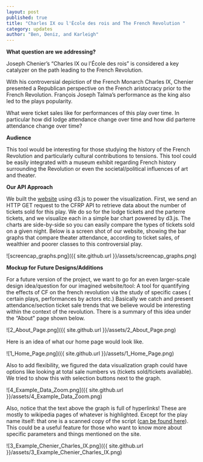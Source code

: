 ```yaml
---
layout: post
published: true
title: "Charles IX ou l'École des rois and The French Revolution "
category: updates
author: "Ben, Deniz, and Karleigh"
---
```


**What question are we addressing?**

Joseph Chenier’s “Charles IX ou l'École des rois”  is considered a key catalyzer on the path leading to the French Revolution.

With his controversial depiction of the French Monarch Charles IX, Chenier presented a Republican perspective on the French aristocracy prior to the French Revolution. François Joseph Talma’s performance as the king also led to the plays popularity.

What were ticket sales like for performances of this play over time. In particular how did lodge attendance change over time and how did parterre attendance change over time? 

**Audience**

This tool would be interesting for those studying the history of the French Revolution and particularly cultural contributions to tensions. This tool could be easily integrated with a museum exhibit regarding French history surrounding the Revolution or even the societal/political influences of art and theater.   

**Our API Approach**

We built the [website](https://rawgit.com/Benolds/CMS633-Comedie-Francaise-Visualization/master/index.html) using d3.js to power the visualization. First, we send an HTTP GET request to the CFRP API to retrieve data about the number of tickets sold for this play. We do so for the lodge tickets and the parterre tickets, and we visualize each in a simple bar chart powered by d3.js. The charts are side-by-side so you can easily compare the types of tickets sold on a given night. Below is a screen shot of our website, showing the bar graphs that compare theater attendance, according to ticket sales, of wealthier and poorer classes to this controversial play. 

![screencap_graphs.png]({{ site.github.url }}/assets/screencap_graphs.png)



**Mockup for Future Designs/Additions**

For a future version of the project, we want to go for an even larger-scale design idea/question for our imagined website/tool: A tool for quantifying the effects of CF on the french revolution via the study of specific cases ( certain plays, performances by actors etc.) Basically we catch and present attendance/section ticket sale trends that we believe would be interesting within the context of the revolution. There is a summary of this idea under the “About" page shown below.

![2_About_Page.png]({{ site.github.url }}/assets/2_About_Page.png)

Here is an idea of what our home page would look like.

![1_Home_Page.png]({{ site.github.url }}/assets/1_Home_Page.png)

Also to add flexibility, we figured the data visualization graph could have options like looking at total sale numbers vs (tickets sold/tickets available). We tried to show this with selection buttons next to the graph. 

![4_Example_Data_Zoom.png]({{ site.github.url }}/assets/4_Example_Data_Zoom.png)


Also, notice that the text above the graph is full of hyperlinks! These are mostly to wikipedia pages of whatever is highlighted. Except for the play name itself: that one is a scanned copy of the script ([can be found here](https://archive.org/details/charlesixoulco00ch)). This could be a useful feature for those who want to know more about specific parameters and things mentioned on the site. 

![3_Example_Chenier_Charles_IX.png]({{ site.github.url }}/assets/3_Example_Chenier_Charles_IX.png)
